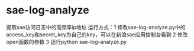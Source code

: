 # sae-log-analyze
提取sae访问日志中的高频率ip地址
运行方式：1 修改sae-log-analyze.py中的access_key和secret_key为自己的key，可以在新浪sae应用控制台看到
          2 修改open函数的参数
          3 运行python sae-log-analyze.py
